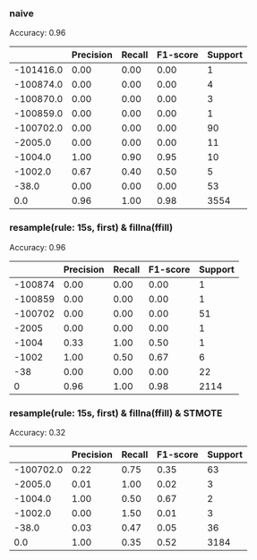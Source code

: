### naive
Accuracy: 0.96  

|   |Precision   |Recall   |F1-score   |Support   |
|---|---|---|---|---|
|-101416.0   |0.00   |0.00   |0.00   |1   |
|-100874.0   |0.00   |0.00   |0.00   |4   |
|-100870.0   |0.00   |0.00   |0.00   |3   |
|-100859.0   |0.00   |0.00   |0.00   |1   |
|-100702.0   |0.00   |0.00   |0.00   |90   |
|-2005.0   |0.00   |0.00   |0.00   |11   |
|-1004.0   |1.00   |0.90   |0.95   |10   |
|-1002.0   |0.67   |0.40   |0.50   |5   |
|-38.0   |0.00   |0.00   |0.00   |53   |
|0.0   |0.96   |1.00   |0.98   |3554   |

### resample(rule: 15s, first) & fillna(ffill)

Accuracy: 0.96  

|   |Precision   |Recall   |F1-score   |Support   |
|---|---|---|---|---|
|-100874   |0.00   |0.00   |0.00   |1   |
|-100859   |0.00   |0.00   |0.00   |1   |
|-100702   |0.00   |0.00   |0.00   |51   |
|-2005   |0.00   |0.00   |0.00   |1   |
|-1004   |0.33   |1.00   |0.50   |1   |
|-1002   |1.00   |0.50   |0.67   |6   |
|-38   |0.00   |0.00   |0.00   |22   |
|0   |0.96   |1.00   |0.98   |2114   |

### resample(rule: 15s, first) & fillna(ffill) & STMOTE

Accuracy: 0.32

|   |Precision   |Recall   |F1-score   |Support   |
|---|---|---|---|---|
|-100702.0   |0.22   |0.75   |0.35   |63   |
|-2005.0   |0.01   |1.00   |0.02   |3   |
|-1004.0   |1.00   |0.50   |0.67   |2   |
|-1002.0   |0.00   |1.50   |0.01   |3   |
|-38.0   |0.03   |0.47   |0.05   |36   |
|0.0   |1.00   |0.35   |0.52   |3184   |
